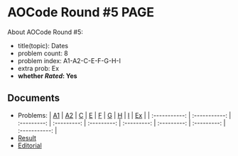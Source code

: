 # AOCode Round #5 PAGE

About AOCode Round #5:

- title(topic): Dates
- problem count: 8
- problem index: A1-A2-C-E-F-G-H-I
- extra prob: Ex
- **whether $Rated$: Yes**

## Documents

- Problems:
  | [A1](A1.html) | [A2](A2.html) | [C](C.html) | [E](E.html) | [F](F.html) | [G](G.html) | [H](H.html) | [I](I.html) | [Ex](Ex.html) |
  | :-----------: | :-----------: | :---------: | :---------: | :---------: | :---------: | :---------: | :---------: | :-----------: |
- [Result](result.html)
- [Editorial](editorial.html)
